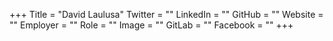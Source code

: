+++
Title = "David Laulusa"
Twitter = ""
LinkedIn = ""
GitHub = ""
Website = ""
Employer = ""
Role = ""
Image = ""
GitLab = ""
Facebook = ""
+++
